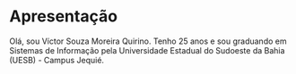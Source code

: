 # Apresentação
Olá, sou Víctor Souza Moreira Quirino. Tenho 25 anos e sou graduando em Sistemas de Informação pela Universidade Estadual do Sudoeste da Bahia (UESB) - Campus Jequié.